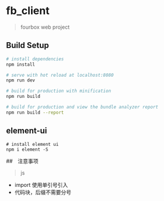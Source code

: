 # fb_client

> fourbox web project

## Build Setup

``` bash
# install dependencies
npm install

# serve with hot reload at localhost:8080
npm run dev

# build for production with minification
npm run build

# build for production and view the bundle analyzer report
npm run build --report
```

## element-ui 
```
# install element ui
npm i element -S

```

##　注意事项
> js 
 * import 使用单引号引入
 * 代码块，后缀不需要分号


